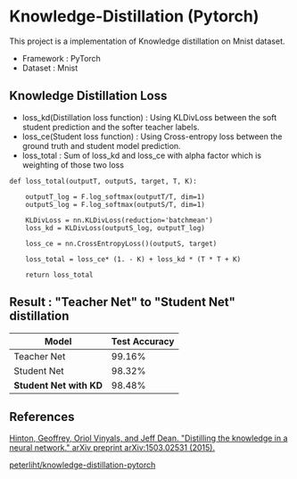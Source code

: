 # Knowledge-Distillation (Pytorch)
This project is a implementation of Knowledge distillation on Mnist dataset.
  * Framework : PyTorch
  * Dataset : Mnist
## Knowledge Distillation Loss
 * loss_kd(Distillation loss function) : Using KLDivLoss between the soft student prediction and the softer teacher labels. 
 * loss_ce(Student loss function) : Using Cross-entropy loss between the ground truth and student model prediction.
 * loss_total : Sum of loss_kd and loss_ce with alpha factor which is weighting of those two loss


```code
def loss_total(outputT, outputS, target, T, K):
    
    outputT_log = F.log_softmax(outputT/T, dim=1) 
    outputS_log = F.log_softmax(outputS/T, dim=1)

    KLDivLoss = nn.KLDivLoss(reduction='batchmean')
    loss_kd = KLDivLoss(outputS_log, outputT_log) 

    loss_ce = nn.CrossEntropyLoss()(outputS, target)

    loss_total = loss_ce* (1. - K) + loss_kd * (T * T + K) 

    return loss_total
```

## Result : "Teacher Net" to "Student Net" distillation

Model | Test Accuracy
---|---|
Teacher Net | 99.16%
Student Net | 98.32%
**Student Net with KD** |98.48%  

## References

[Hinton, Geoffrey, Oriol Vinyals, and Jeff Dean. "Distilling the knowledge in a neural network." arXiv preprint arXiv:1503.02531 (2015).](https://arxiv.org/abs/1503.02531)

[peterliht/knowledge-distillation-pytorch](https://github.com/peterliht/knowledge-distillation-pytorch)
